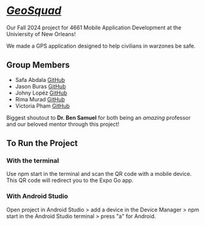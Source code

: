 # **_<ins>GeoSquad</ins>_**
Our Fall 2024 project for 4661 Mobile Application Development at the Univiersity of New Orleans!

We made a GPS application designed to help civilians in warzones be safe.


## **Group Members**
* Safa Abdala [GitHub](https://github.com/sabdalah)
* Jason Buras [GitHub](https://github.com/jasonBuras)
* Johny Lopéz [GitHub](https://github.com/Johnysjr)
* Rima Murad [GitHub](https://github.com/Rima-Murad)
* Victoria Pham [GitHub](https://github.com/actuallyvee)

Biggest shoutout to **Dr. Ben Samuel** for both being an _amazing_ professor and our beloved mentor through this project!


## **To Run the Project**
### With the terminal
Use npm start in the terminal and scan the QR code with a mobile device. This QR code will redirect you to the Expo Go app.

### With Android Studio
Open project in Android Studio > add a device in the Device Manager > npm start in the Android Studio terminal > press "a" for Android.
